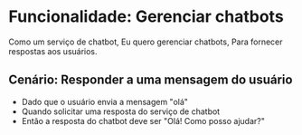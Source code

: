 # Funcionalidade: Gerenciar chatbots

Como um serviço de chatbot,
Eu quero gerenciar chatbots,
Para fornecer respostas aos usuários.

## Cenário: Responder a uma mensagem do usuário

- Dado que o usuário envia a mensagem "olá"
- Quando solicitar uma resposta do serviço de chatbot
- Então a resposta do chatbot deve ser "Olá! Como posso ajudar?"

